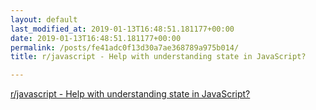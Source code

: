 ```yaml
---
layout: default
last_modified_at: 2019-01-13T16:48:51.181177+00:00
date: 2019-01-13T16:48:51.181177+00:00
permalink: /posts/fe41adc0f13d30a7ae368789a975b014/
title: r/javascript - Help with understanding state in JavaScript?

---
```


> 

[r/javascript - Help with understanding state in JavaScript?](https://www.reddit.com/r/javascript/comments/625abn/help_with_understanding_state_in_javascript/)

